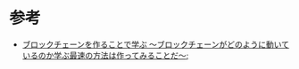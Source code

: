 # 参考
- [ブロックチェーンを作ることで学ぶ 〜ブロックチェーンがどのように動いているのか学ぶ最速の方法は作ってみることだ〜;](https://qiita.com/hidehiro98/items/841ece65d896aeaa8a2a)